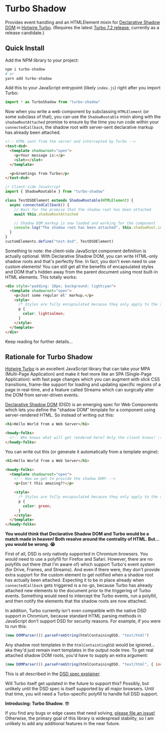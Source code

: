 # Turbo Shadow

Provides event handling and an HTMLElement mixin for [Declarative Shadow DOM](https://web.dev/declarative-shadow-dom) in [Hotwire Turbo](https://turbo.hotwired.dev). (Requires the latest [Turbo 7.2 release](https://github.com/hotwired/turbo/releases), currently as a release candidate.)

## Quick Install

Add the NPM library to your project:

```sh
npm i turbo-shadow
# or
yarn add turbo-shadow
```

Add this to your JavaScript entrypoint (likely `index.js`) right after you import Turbo:

```js
import * as TurboShadow from "turbo-shadow"
```

Now when you write a web component by subclassing `HTMLElement` (or some subclass of that), you can use the `ShadowRootable` mixin along with the `shadowRootAttached` promise to ensure by the time you run code within your `connectedCallback`, the shadow root with server-sent declarative markup has already been attached.

```html
<!-- HTML sent from the server and intercepted by Turbo -->
<test-dsd>
  <template shadowroot="open">
    <p>Your message is:</p>
    <slot></slot>
  </template>

  <p>Greetings from Turbo</p>
</test-dsd>
```

```js
// Client-side JavaScript
import { ShadowRootable } from "turbo-shadow"

class TestDSDElement extends ShadowRootable(HTMLElement) {
  async connectedCallback() {
    // Wait for the promise that the shadow root has been attached
    await this.shadowRootAttached

    // Shadow DOM markup is now loaded and working for the component
    console.log("The shadow root has been attached", this.shadowRoot.innerHTML)
  }
}
customElements.define("test-dsd", TestDSDElement)
```

Something to note: the client-side JavaScript component definition is actually optional. With Declarative Shadow DOM, you can write HTML-only shadow roots and that's perfectly fine. In fact, you don't even need to use custom elements! You can still get all the benefits of encapsulated styles and DOM that's hidden away from the parent document using most built-in HTML elements. This totally works:

```html
<div style="padding: 10px; background: lightcyan">
  <template shadowroot="open">
    <p>Just some regular ol' markup.</p>
    <style>
      /* Styles are fully encapsulated because they only apply to the shadow root! */
      p {
        color: lightsalmon;
      }
    </style>
  </template>
</div>
```

Keep reading for further details…

## Rationale for Turbo Shadow

[Hotwire Turbo](https://turbo.hotwired.dev) is an excellent JavaScript library that can take your MPA (Multi-Page Application) and make it feel more like an SPA (Single-Page Application): with fast page changes which you can augment with slick CSS transitions, frame-like support for loading and updating specific regions of a page in real-time, and a feature called Streams which can surgically alter the DOM from server-driven events.

[Declarative Shadow DOM](https://web.dev/declarative-shadow-dom) (DSD) is an emerging spec for Web Components which lets you define the "shadow DOM" template for a component using server-rendered HTML. So instead of writing out this:

```html
<h1>Hello World from a Web Server</h1>

<howdy-folks>
  <!-- Who knows what will get rendered here? Only the client knows! :( -->
</howdy-folks>
```

You can write out this (or generate it automatically from a template engine):

```html
<h1>Hello World from a Web Server</h1>

<howdy-folks>
  <template shadowroot="open">
    <!-- Now we get to provide the shadow DOM! -->
    <p>Isn't this amazing?!</p>

    <style>
      /* Styles are fully encapsulated because they only apply to the shadow root! */
      p { 
        color: green;
      }
    </style>
  </template>
</howdy-folks>
```

**You would think that Declarative Shadow DOM and Turbo would be a match made in heaven! Both resolve around the centrality of HTML. But…you would be wrong. 😭**

First of all, DSD is only natively supported in Chromium browsers. You would need to use a polyfill for Firefox and Safari. However, there are no polyfills out there (that I'm aware of) which support Turbo's event system (for Drive, Frames, and Streams). And even if there were, they don't provide extra support for the custom element to get notified when a shadow root has actually been attached. Expecting it to be in place already when `connectedCallback` gets triggered is a no-go, because Turbo has already attached new elements to the document prior to the triggering of Turbo events. Something would need to intercept the Turbo events, run a polyfill, and then notify the elements that the shadow roots are now attached.

In addition, Turbo currently isn't even compatible with the native DSD support in Chromium, because standard HTML parsing methods in JavaScript don't support DSD for security reasons. For example, if you were to run this:

```js
(new DOMParser()).parseFromString(htmlContainingDSD, "text/html")
```

Any shadow root templates in the `htmlContaintingDSD` would be ignored…aka they'd just remain inert templates in the output node tree. To get real attached shadow DOM roots, you'd have to supply an extra argument:

```js
(new DOMParser()).parseFromString(htmlContainingDSD, "text/html", { includeShadowRoots: true })
```

This is all described in the [DSD spec explainer](https://github.com/mfreed7/declarative-shadow-dom#mitigation).

Will Turbo itself get updated in the future to support this? Possibly, but unlikely until the DSD spec is itself supported by all major browsers. Until that time, you will need a Turbo-specific polyfill to handle full DSD support.

**Introducing: Turbo Shadow.** 😎

If you find any bugs or edge cases that need solving, [please file an issue!](https://github.com/whitefusionhq/turbo-shadow/issues) Otherwise, the primary goal of this library is widespread stability, so I am unlikely to add any additional features in the near future.
